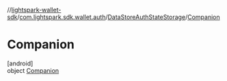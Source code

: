 //[lightspark-wallet-sdk](../../../../index.md)/[com.lightspark.sdk.wallet.auth](../../index.md)/[DataStoreAuthStateStorage](../index.md)/[Companion](index.md)

# Companion

[android]\
object [Companion](index.md)

